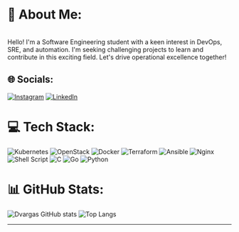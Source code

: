 # :wave: About Me:
<br>Hello! I'm a Software Engineering student with a keen interest in DevOps, SRE, and automation. I'm seeking challenging projects to learn and contribute in this exciting field. Let's drive operational excellence together!


## 🌐 Socials:
[![Instagram](https://img.shields.io/badge/Instagram-%23E4405F.svg?logo=Instagram&logoColor=white)](https://instagram.com/ovargasdaniel) [![LinkedIn](https://img.shields.io/badge/LinkedIn-%230077B5.svg?logo=linkedin&logoColor=white)](https://linkedin.com/in/daniel-vargas-919985193) 

# 💻 Tech Stack:
![Kubernetes](https://img.shields.io/badge/kubernetes-%23326ce5.svg?style=for-the-badge&logo=kubernetes&logoColor=white) ![OpenStack](https://img.shields.io/badge/Openstack-%23f01742.svg?style=for-the-badge&logo=openstack&logoColor=white) ![Docker](https://img.shields.io/badge/docker-%231A1918.svg?style=for-the-badge&logo=docker&logoColor=blue) ![Terraform](https://img.shields.io/badge/Terraform-%231A1918.svg?style=for-the-badge&logo=terraform&logoColor=green) ![Ansible](https://img.shields.io/badge/ansible-%231A1918.svg?style=for-the-badge&logo=ansible&logoColor=white) ![Nginx](https://img.shields.io/badge/nginx-%23009639.svg?style=for-the-badge&logo=nginx&logoColor=white)  ![Shell Script](https://img.shields.io/badge/shell_script-%23121011.svg?style=for-the-badge&logo=gnu-bash&logoColor=white)
![C](https://img.shields.io/badge/c-%2300599C.svg?style=for-the-badge&logo=c&logoColor=white) ![Go](https://img.shields.io/badge/go-%2300ADD8.svg?style=for-the-badge&logo=go&logoColor=white) ![Python](https://img.shields.io/badge/python-3670A0?style=for-the-badge&logo=python&logoColor=ffdd54) 
# 📊 GitHub Stats:
![Dvargas GitHub stats](https://github-readme-stats.vercel.app/api?username=dvargas1&show_icons=true&theme=radical)
![Top Langs](https://github-readme-stats.vercel.app/api/top-langs/?username=dvargas1&theme=radical&layout=compact)

---

<!-- Proudly created with GPRM ( https://gprm.itsvg.in ) -->
